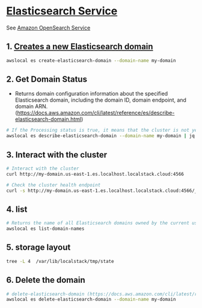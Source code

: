 # [Elasticsearch Service](https://docs.localstack.cloud/user-guide/aws/elasticsearch/)

See [Amazon OpenSearch Service](https://docs.aws.amazon.com/opensearch-service/latest/developerguide/what-is.html)

## 1. [Creates a new Elasticsearch domain]((https://docs.aws.amazon.com/cli/latest/reference/es/create-elasticsearch-domain.html))

```sh
awslocal es create-elasticsearch-domain --domain-name my-domain
```

## 2. Get Domain Status

- Returns domain configuration information about the specified Elasticsearch domain, including the domain ID, domain endpoint, and domain ARN. (https://docs.aws.amazon.com/cli/latest/reference/es/describe-elasticsearch-domain.html)

```sh
# If the Processing status is true, it means that the cluster is not yet healthy
awslocal es describe-elasticsearch-domain --domain-name my-domain | jq ".DomainStatus.Processing"
```

## 3. Interact with the cluster

```sh
# Interact with the cluster
curl http://my-domain.us-east-1.es.localhost.localstack.cloud:4566

# Check the cluster health endpoint
curl -s http://my-domain.us-east-1.es.localhost.localstack.cloud:4566/_cluster/health | jq .
```

## 4. list

```sh
# Returns the name of all Elasticsearch domains owned by the current user's account. (https://docs.aws.amazon.com/cli/latest/reference/es/list-domain-names.html)
awslocal es list-domain-names 
```

## 5. storage layout

```sh
tree -L 4  /var/lib/localstack/tmp/state
```

## 6. Delete the domain

```sh
# delete-elasticsearch-domain (https://docs.aws.amazon.com/cli/latest/reference/es/delete-elasticsearch-domain.html)
awslocal es delete-elasticsearch-domain --domain-name my-domain
```
